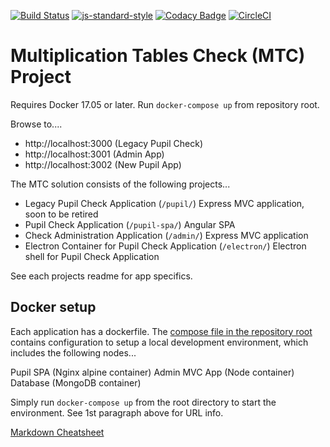 [![Build Status](https://travis-ci.org/DFEAGILEDEVOPS/MTC.svg?branch=master)](https://travis-ci.org/DFEAGILEDEVOPS/MTC)
[![js-standard-style](https://img.shields.io/badge/code%20style-standard-brightgreen.svg)](http://standardjs.com)
[![Codacy Badge](https://api.codacy.com/project/badge/Grade/9f1ef3308c8c407284322926f501d537)](https://www.codacy.com/app/js_4/MTC?utm_source=github.com&amp;utm_medium=referral&amp;utm_content=DFEAGILEDEVOPS/MTC&amp;utm_campaign=Badge_Grade)
[![CircleCI](https://circleci.com/gh/DFEAGILEDEVOPS/MTC.svg?style=svg)](https://circleci.com/gh/DFEAGILEDEVOPS/MTC)

# Multiplication Tables Check (MTC) Project

Requires Docker 17.05 or later.
Run `docker-compose up` from repository root.

Browse to....

* http://localhost:3000 (Legacy Pupil Check)
* http://localhost:3001 (Admin App)
* http://localhost:3002 (New Pupil App)

The MTC solution consists of the following projects...

- Legacy Pupil Check Application (`/pupil/`) Express MVC application, soon to be retired
- Pupil Check Application (`/pupil-spa/`) Angular SPA
- Check Administration Application (`/admin/`) Express MVC application
- Electron Container for Pupil Check Application (`/electron/`) Electron shell for Pupil Check Application

See each projects readme for app specifics.

## Docker setup

Each application has a dockerfile.  The [compose file in the repository root](docker-compose.yml) contains configuration to setup a local development environment, which includes the following nodes...

Pupil SPA (Nginx alpine container)
Admin MVC App (Node container)
Database (MongoDB container)

Simply run `docker-compose up` from the root directory to start the environment.  See 1st paragraph above for URL info.


[Markdown Cheatsheet](https://github.com/adam-p/markdown-here/wiki/Markdown-Cheatsheet)
